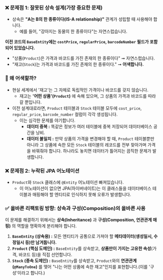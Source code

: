 ### ❌ 문제점 1: 잘못된 상속 설계(가장 중요한 문제)
* 상속은 **"A는 B의 한 종류이다(IS-A relationship)"** 관계가 성립할 때 사용해야 합니다.
  * 예를 들어, "강아지는 동물의 한 종류이다"는 자연스럽습니다.

**이전 코드의 `BaseEntity`에는 `costPrice`, `regularPrice`, `barcodeNumber` 필드가 포함되어 있었습니다.**
* "상품(`Product`)은 가격과 바코드를 가진 존재의 한 종류이다" ➞ 자연스럽습니다.
* "재고(`Stock`)는 가격과 바코드를 가진 존재의 한 종류이다." ➞ **어색합니다.**

### 🤔 왜 어색할까?
* 현실 세계에서 '재고'는 그 자체로 독립적인 가격이나 바코드를 갖지 않습니다.
  * 재고는 **'어떤 상품'(`Product`)** 에 속해 있으며, 그 상품의 가격과 바코드를 따라갈 뿐입니다.
* 이전 설계대로라면, `Product` 테이블과 `Stock` 테이블 모두에 `cost_price`, `regular_price`, `barcode_number` 컬럼이 각각 생성됩니다.
  * 이는 심각한 문제를 야기합니다.
    * **데이터 중복 :** 똑같은 정보가 여러 테이블에 중복 저장되어 데이터베이스 공간을 낭비.
    * **데이터 불일치 :** 만약 상품의 가격을 변경해야 할 때, `Product` 테이블뿐만 아니라 그 상품에 속한 모든 `Stock` 테이블의 레코드를 전부 찾아가며 가격을 바꿔줘야 합니다. 하나라도 놓치면 데이터가 틀어지는 끔직한 문제가 발생합니다.

### ❌ 문제점 2: 누락된 JPA 어노테이션
* `Product`와 `Stock` 클래스에 `@Entity` 어노테이션 빠져있습니다.
  * 이 어노테이션이 없으면 JPA(하이버네이트)는 이 클래스들을 데이터베이스 테이블과 매핑해야 할 엔티티로 인식하지 못해 오류가 발생합니다.

### ✅ 올바른 리팩토링 방향: 상속과 구성(Composition)의 올바른 사용
이 문제를 해결하기 위해서는 **상속(Inheritance)** 과 **구성(Composition, 연관관계 매핑)** 의 역할을 명확하게 분리해야 합니다.

1. **`BaseEntity` (상속용) :** 모든 엔티티가 공통으로 가져야 할 **메타데이터(생성일시, 수정일시 등)만 남겨둡니다.**
2. **`Product` (핵심 도메인) :** `BaseEntity`를 상속받고, **상품만이 가지는 고유한 속성**(가격, 바코드 등)을 직접 선언합니다.
3. **`Stock` (종속 도메인) :** `BaseEntity`를 상속받고, `Product`와의 **연관관계(`@ManyToOne`)** 를 맺어 "나는 어떤 상품에 속한 재고"인지를 표현합니다.(이를 '구성'이라고 합니다.)
